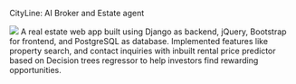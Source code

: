 CityLine: AI Broker and Estate agent

![](website.gif)
A real estate web app built using Django as backend, jQuery, Bootstrap for frontend, and PostgreSQL as database. Implemented features like property search, and contact inquiries with inbuilt rental price predictor based on Decision trees regressor to help investors find rewarding opportunities.
